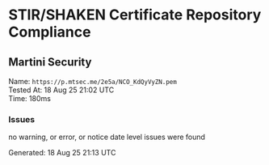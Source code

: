 # STIR/SHAKEN Certificate Repository Compliance

## Martini Security

Name: `https://p.mtsec.me/2e5a/NCO_KdQyVyZN.pem`\
Tested At: 18 Aug 25 21:02 UTC\
Time: 180ms

### Issues

no warning, or error, or notice date level issues were found

Generated: 18 Aug 25 21:13 UTC